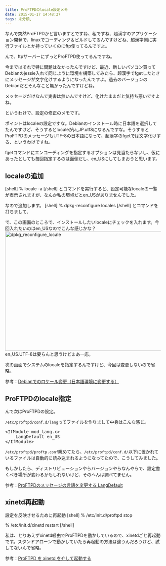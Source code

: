 ```yaml
---
title: ProFTPDのlocale設定メモ
date: 2015-01-17 14:48:27
tags: 未分類, 
---
```

なんで突然ProFTPDかと言いますとですね、私ですね、超漢字のアプリケーション開発で、linuxでコーディング＆ビルドしてるんですけどね、超漢字側に実行ファイルとか持っていくのにftp使ってるんですよ。

んで、ftpサーバーにずっとProFTPD使ってるんですね。

今まではそれで特に問題はなかったんですけど、最近、新しいパソコン買ってDebianのjessie入れて同じように環境を構築してみたら、超漢字でfgetしたときにメッセージが文字化けするようになったんですよ。過去のバージョンのDebianだとそんなこと無かったんですけどね。

メッセージだけなんで実害は無いんですけど、化けたままだと気持ち悪いですよね。

というわけで、設定の修正のメモです。

ポイントはlocaleの設定ですな。Debianのインストール時に日本語を選択してたんですけど、そうするとlocaleがja_JP.utf8になるんですな。そうするとProFTPDのメッセージもUTF-8の日本語になって、超漢字のfgetでは文字化けする、というわけですね。

fgetコマンドにエンコーディングを指定するオプションは見当たらないし、仮にあったとしても毎回指定するのは面倒だし、en_USにしてしまおうと思います。

<h2>localeの追加</h2>
[shell]
% locale -a
[/shell]
とコマンドを実行すると、設定可能なlocaleの一覧が表示されますが、なんか私の環境だとen_USがありませんでした。

なので追加します。
[shell]
% dpkg-reconfigure locales
[/shell]
とコマンドを打ちまして、

で、この画面のところで、インストールしたいlocaleにチェックを入れます。今回入れたいのはen_USなのでこんな感じかな？
<a href="/2015/01/17/proftpdlocale/dpkg_reconfigure_locale.png"><img src="/2015/01/17/proftpdlocale/dpkg_reconfigure_locale.png" alt="dpkg_reconfigure_locale" width="641" height="386" class="alignnone size-full wp-image-210" /></a>
en_US.UTF-8は要らんと思うけどまあ一応。

次の画面でシステムのlocaleを指定するんですけど、今回は変更しないので省略。

参考：<a href="http://setting-tool.net/debian-locale-japanease" title="Debianでのロケール変更（日本語環境に変更する）" target="_blank">Debianでのロケール変更（日本語環境に変更する）</a>

<h2>ProFTPDのlocale指定</h2>
んで次はProFTPDの設定。

<code>/etc/proftpd/conf.d/lang</code>ってファイルを作りまして中身はこんな感じ。
<pre>&lt;IfModule mod_lang.c&gt;
    LangDefault en_US
&lt;/IfModule&gt;</pre>

<code>/etc/proftpd/proftp.conf</code>眺めてたら、<code>/etc/proftpd/conf.d/</code>以下に置かれているファイルは自動的に読み込まれるようになってたので、こうしてみました。

もしかしたら、ディストリビューションやらバージョンやらなんやらで、設定書くべき場所が変わるかもしれないけど、そのへんは調べてません。

参考：<a href="http://iuc.didit.jp/blog/lab/2011/09/proftpd-langdefault.html" title="Webアプリケーション開発ラボ by NPO情報活用センター：ProFTPDのメッセージの言語を変更する LangDefault" target="_blank">ProFTPDのメッセージの言語を変更する LangDefault</a>

<h2>xinetd再起動</h2>
設定を反映させるために再起動
[shell]
% /etc/init.d/proftpd stop

% /etc/init.d/xinetd restart
[/shell]

私は、とりあえずxinetd経由でProFTPDを動かしているので、xinetdごと再起動です。スタンドアローンで動かしていたら再起動の方法は違うんだろうけど、試してないんで省略。

参考：<a href="http://www.turbolinux.com/support/document/knowledge/466.html" title="turbolinuxサポートドキュメント：ProFTPD を xinetd を介して起動する" target="_blank">ProFTPD を xinetd を介して起動する</a>
